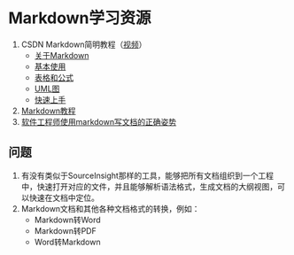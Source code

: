 # Markdown学习资源

1. CSDN Markdown简明教程（[视频](http://edu.csdn.net/course/detail/553)）
    - [关于Markdown](http://blog.csdn.net/whqet/article/details/44274215)
    - [基本使用](http://blog.csdn.net/whqet/article/details/44274999)
    - [表格和公式](http://blog.csdn.net/whqet/article/details/44277965)
    - [UML图](http://blog.csdn.net/whqet/article/details/44281463)
    - [快速上手](http://blog.csdn.net/whqet/article/details/44318301)
2. [Markdown教程](https://github.com/fan2/Markdown/blob/master/Markdown%20Tutorials.md)
3. [软件工程师使用markdown写文档的正确姿势](https://segmentfault.com/a/1190000008478153#articleHeader7)

## 问题

1. 有没有类似于SourceInsight那样的工具，能够把所有文档组织到一个工程中，快速打开对应的文件，并且能够解析语法格式，生成文档的大纲视图，可以快速在文档中定位。
2. Markdown文档和其他各种文档格式的转换，例如：
    - Markdown转Word
    - Markdown转PDF
    - Word转Markdown
 